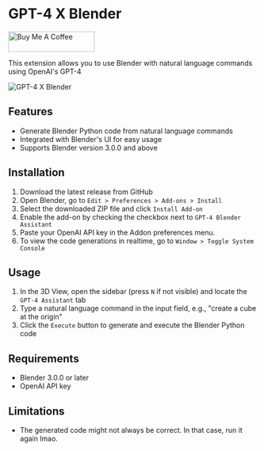 # GPT-4 X Blender


<a href="https://www.buymeacoffee.com/gd3kr" target="_blank"><img src="https://cdn.buymeacoffee.com/buttons/default-orange.png" alt="Buy Me A Coffee" height="41" width="174"></a>


This extension allows you to use Blender with natural language commands using OpenAI's GPT-4

![GPT-4 X Blender](https://i.imgur.com/ds9maof.gif)





## Features

- Generate Blender Python code from natural language commands
- Integrated with Blender's UI for easy usage
- Supports Blender version 3.0.0 and above

## Installation

1. Download the latest release from GitHub
2. Open Blender, go to `Edit > Preferences > Add-ons > Install`
3. Select the downloaded ZIP file and click `Install Add-on`
4. Enable the add-on by checking the checkbox next to `GPT-4 Blender Assistant`
5. Paste your OpenAI API key in the Addon preferences menu.
5. To view the code generations in realtime, go to `Window > Toggle System Console`

## Usage

1. In the 3D View, open the sidebar (press `N` if not visible) and locate the `GPT-4 Assistant` tab
2. Type a natural language command in the input field, e.g., "create a cube at the origin"
3. Click the `Execute` button to generate and execute the Blender Python code

## Requirements

- Blender 3.0.0 or later
- OpenAI API key

## Limitations

- The generated code might not always be correct. In that case, run it again lmao.